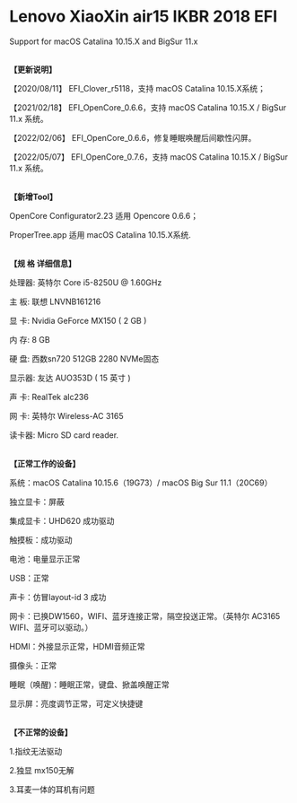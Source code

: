 # Lenovo XiaoXin air15 IKBR 2018 EFI

</b>Support for macOS Catalina 10.15.X and BigSur 11.x

</br><b>【更新说明】</b>

【2020/08/11】 EFI_Clover_r5118，支持 macOS Catalina 10.15.X系统；

【2021/02/18】 EFI_OpenCore_0.6.6，支持 macOS Catalina 10.15.X / BigSur 11.x 系统。

【2022/02/06】 EFI_OpenCore_0.6.6，修复睡眠唤醒后间歇性闪屏。

【2022/05/07】 EFI_OpenCore_0.7.6，支持 macOS Catalina 10.15.X / BigSur 11.x 系统。

</br><b>【新增Tool】</b>

OpenCore Configurator2.23 适用 Opencore 0.6.6；

ProperTree.app 适用 macOS Catalina 10.15.X系统.

</br><b>【规  格  详细信息】</b></br>

处理器:  英特尔 Core i5-8250U @ 1.60GHz

主  板:  联想 LNVNB161216

显  卡:  Nvidia GeForce MX150 ( 2 GB )

内  存:  8 GB

硬  盘:  西数sn720 512GB 2280 NVMe固态

显示器:  友达 AUO353D ( 15 英寸 )

声  卡:  RealTek alc236

网  卡:  英特尔 Wireless-AC 3165

读卡器:  Micro SD card reader. 
  


</br><b>【正常工作的设备】</b></br>

系统：macOS Catalina 10.15.6（19G73）/ macOS Big Sur 11.1（20C69）

独立显卡：屏蔽

集成显卡：UHD620 成功驱动

触摸板：成功驱动

电池：电量显示正常

USB：正常

声卡：仿冒layout-id 3 成功

网卡：已换DW1560，WIFI、蓝牙连接正常，隔空投送正常。（英特尔 AC3165 WIFI、蓝牙可以驱动。）

HDMI：外接显示正常，HDMI音频正常

摄像头：正常

睡眠（唤醒)：睡眠正常，键盘、掀盖唤醒正常

显示屏：亮度调节正常，可定义快捷键  
  
  
  
</br><b>【不正常的设备】</b></br>

1.指纹无法驱动

2.独显 mx150无解

3.耳麦一体的耳机有问题
